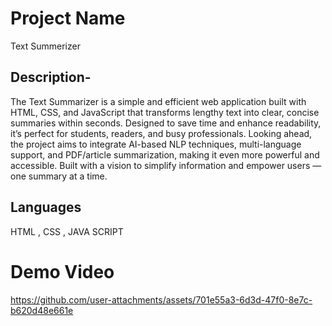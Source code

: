# Project Name
Text Summerizer
## Description-
The Text Summarizer is a simple and efficient web application built with HTML, CSS, and JavaScript that transforms lengthy text into clear, concise summaries within seconds.
Designed to save time and enhance readability, it’s perfect for students, readers, and busy professionals.
Looking ahead, the project aims to integrate AI-based NLP techniques, multi-language support, and PDF/article summarization, making it even more powerful and accessible. 
Built with a vision to simplify information and empower users — one summary at a time.
## Languages
HTML , CSS , JAVA SCRIPT
# Demo Video

https://github.com/user-attachments/assets/701e55a3-6d3d-47f0-8e7c-b620d48e661e


